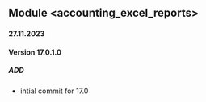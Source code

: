 ## Module <accounting_excel_reports>

#### 27.11.2023
#### Version 17.0.1.0
##### ADD
- intial commit for 17.0
